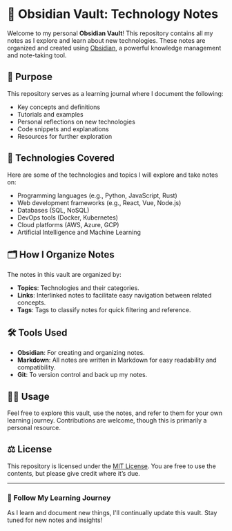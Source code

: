 # 📒 Obsidian Vault: Technology Notes

Welcome to my personal **Obsidian Vault**! This repository contains all my notes as I explore and learn about new technologies. These notes are organized and created using [Obsidian](https://obsidian.md/), a powerful knowledge management and note-taking tool.

## 🎯 Purpose

This repository serves as a learning journal where I document the following:
- Key concepts and definitions
- Tutorials and examples
- Personal reflections on new technologies
- Code snippets and explanations
- Resources for further exploration

## 🚀 Technologies Covered

Here are some of the technologies and topics I will explore and take notes on:
- Programming languages (e.g., Python, JavaScript, Rust)
- Web development frameworks (e.g., React, Vue, Node.js)
- Databases (SQL, NoSQL)
- DevOps tools (Docker, Kubernetes)
- Cloud platforms (AWS, Azure, GCP)
- Artificial Intelligence and Machine Learning

## 🗂️ How I Organize Notes

The notes in this vault are organized by:
- **Topics**: Technologies and their categories.
- **Links**: Interlinked notes to facilitate easy navigation between related concepts.
- **Tags**: Tags to classify notes for quick filtering and reference.

## 🛠️ Tools Used

- **Obsidian**: For creating and organizing notes.
- **Markdown**: All notes are written in Markdown for easy readability and compatibility.
- **Git**: To version control and back up my notes.

## 🚶‍♂️ Usage

Feel free to explore this vault, use the notes, and refer to them for your own learning journey. Contributions are welcome, though this is primarily a personal resource.

## ⚖️ License

This repository is licensed under the [MIT License](LICENSE). You are free to use the contents, but please give credit where it’s due.

---

### 🌟 Follow My Learning Journey

As I learn and document new things, I'll continually update this vault. Stay tuned for new notes and insights!
